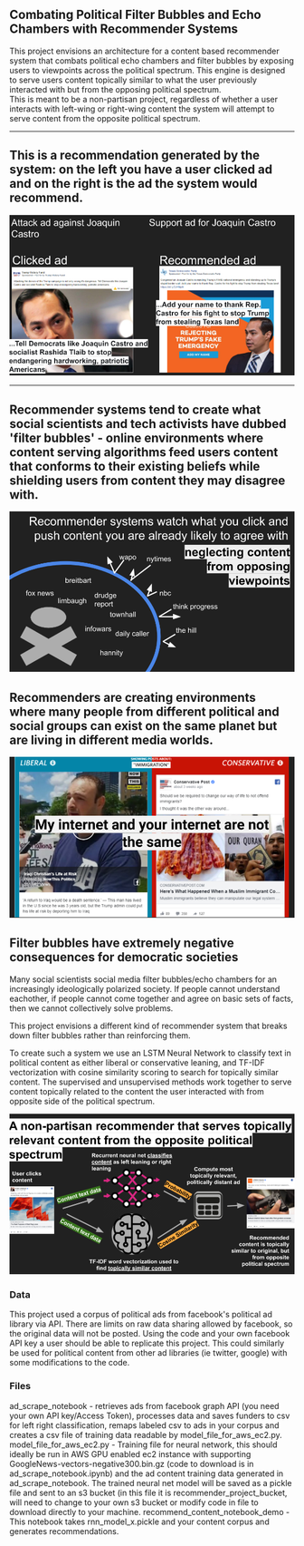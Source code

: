 Combating Political Filter Bubbles and Echo Chambers with Recommender Systems
-----------------------------------------------

This project envisions an architecture for a content based recommender system that combats political echo chambers and filter bubbles by exposing users to viewpoints across the political spectrum.
This engine is designed to serve users content topically similar to what the user previously interacted with but from the opposing political spectrum.  
This is meant to be a non-partisan project, regardless of whether a user interacts with left-wing or right-wing content the system will attempt to serve content from the opposite political spectrum.  

-----------------------------------------------
This is a recommendation generated by the system: on the left you have a user clicked ad and on the right is the ad the system would recommend.   
-----------------------------------------------
![recommender_example_output](/images/engine_output.png)

-----------------------------------------------

Recommender systems tend to create what social scientists and tech activists have dubbed 'filter bubbles' - online environments where content serving algorithms feed users content that conforms to their existing beliefs while shielding users from content they may disagree with. 
-----------------------------------------------
![filter_bubble_illustration](/images/filter_bubble.png)

Recommenders are creating environments where many people from different political and social groups can exist on the same planet but are living in different media worlds.  
-----------------------------------------------
![liberal_conservative_fb](/images/liberal_conservative_fb.png)

Filter bubbles have extremely negative consequences for democratic societies 
-----------------------------------------------
Many social scientists social media filter bubbles/echo chambers for an increasingly ideologically polarized society.  If people cannot understand eachother, if people cannot come together and agree on basic sets of facts, then we cannot collectively solve problems. 

This project envisions a different kind of recommender system that breaks down filter bubbles rather than reinforcing them.  

To create such a system we use an LSTM Neural Network to classify text in political content as either liberal or conservative leaning, and TF-IDF vectorization with cosine similarity scoring to search for topically similar content.  The supervised and unsupervised methods work together to serve content topically related to the content the user interacted with from opposite side of the political spectrum.  

![high_level_architecture](/images/high_level_structure.png)

### Data
This project used a corpus of political ads from facebook's political ad library via API. There are limits on raw data sharing allowed by facebook, so the original data will not be posted.  Using the code and your own facebook API key a user should be able to replicate this project.  This could similarly be used for political content from other ad libraries (ie twitter, google) with some modifications to the code.


### Files 
ad_scrape_notebook - retrieves ads from facebook graph API (you need your own API key/Access Token), processes data and saves funders to csv for left right classification, remaps labeled csv to ads in your corpus and creates a csv file of training data readable by model_file_for_aws_ec2.py.
model_file_for_aws_ec2.py - Training file for neural network, this should ideally be run in AWS GPU enabled ec2 instance with supporting  GoogleNews-vectors-negative300.bin.gz (code to download is in ad_scrape_notebook.ipynb) and the ad content training data generated in ad_scrape_notebook.  The trained neural net model will be saved as a pickle file and sent to an s3 bucket (in this file it is recommender_project_bucket, will need to change to your own s3 bucket or modify code in file to download directly to your machine.
recommend_content_notebook_demo - This notebook takes rnn_model_x.pickle and your content corpus and generates recommendations.



